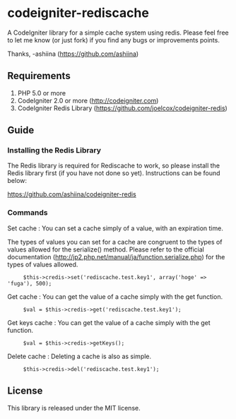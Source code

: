 codeigniter-rediscache
======================
A CodeIgniter library for a simple cache system using redis.
Please feel free to let me know (or just fork) if you find any bugs or improvements points.

Thanks, -ashiina (https://github.com/ashiina)

Requirements
-----------
1. PHP 5.0 or more
2. CodeIgniter 2.0 or more (http://codeigniter.com)
3. CodeIgniter Redis Library (https://github.com/joelcox/codeigniter-redis)

Guide
-----------
### Installing the Redis Library
The Redis library is required for Rediscache to work,
so please install the Redis library first (if you have not done so yet).
Instructions can be found below:

https://github.com/ashiina/codeigniter-redis

### Commands
Set cache :
You can set a cache simply of a value, with an expiration time.

The types of values you can set for a cache are congruent to the 
types of values allowed for the serialize() method.
Please refer to the official documentation (http://jp2.php.net/manual/ja/function.serialize.php)
for the types of values allowed.
```
     $this->credis->set('rediscache.test.key1', array('hoge' => 'fuga'), 500);
```

Get cache :
You can get the value of a cache simply with the get function.
```
     $val = $this->credis->get('rediscache.test.key1');
```

Get keys cache :
You can get the value of a cache simply with the get function.
```
     $val = $this->credis->getKeys();
```

Delete cache :
Deleting a cache is also as simple.
```
     $this->credis->del('rediscache.test.key1');
```

License
----------
This library is released under the MIT license.



